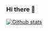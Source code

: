 ### Hi there 👋

[![Github stats](https://github-readme-stats.vercel.app/api?username=xhendrikg)](https://github.com/anuraghazra/github-readme-stats)





<!--
**xhendrikg/xhendrikg** is a ✨ _special_ ✨ repository because its `README.md` (this file) appears on your GitHub profile.

Here are some ideas to get you started:

- 🔭 I’m currently working on ...
- 🌱 I’m currently learning ...
- 👯 I’m looking to collaborate on ...
- 🤔 I’m looking for help with ...
- 💬 Ask me about ...
- 📫 How to reach me: ...
- 😄 Pronouns: ...
- ⚡ Fun fact: ...
-->
